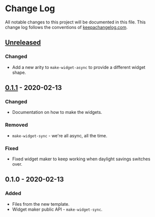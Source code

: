 # Change Log
All notable changes to this project will be documented in this file. This change log follows the conventions of [keepachangelog.com](http://keepachangelog.com/).

## [Unreleased]
### Changed
- Add a new arity to `make-widget-async` to provide a different widget shape.

## [0.1.1] - 2020-02-13
### Changed
- Documentation on how to make the widgets.

### Removed
- `make-widget-sync` - we're all async, all the time.

### Fixed
- Fixed widget maker to keep working when daylight savings switches over.

## 0.1.0 - 2020-02-13
### Added
- Files from the new template.
- Widget maker public API - `make-widget-sync`.

[Unreleased]: https://github.com/your-name/insta-parser-practice/compare/0.1.1...HEAD
[0.1.1]: https://github.com/your-name/insta-parser-practice/compare/0.1.0...0.1.1
